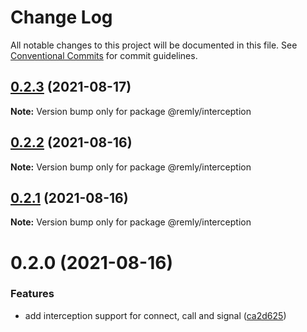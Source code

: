 # Change Log

All notable changes to this project will be documented in this file.
See [Conventional Commits](https://conventionalcommits.org) for commit guidelines.

## [0.2.3](https://gitr.net/mindary/remly/compare/@remly/interception@0.2.2...@remly/interception@0.2.3) (2021-08-17)

**Note:** Version bump only for package @remly/interception





## [0.2.2](https://gitr.net/mindary/remly/compare/@remly/interception@0.2.1...@remly/interception@0.2.2) (2021-08-16)

**Note:** Version bump only for package @remly/interception





## [0.2.1](https://gitr.net/mindary/remly/compare/@remly/interception@0.2.0...@remly/interception@0.2.1) (2021-08-16)

**Note:** Version bump only for package @remly/interception





# 0.2.0 (2021-08-16)


### Features

* add interception support for connect, call and signal ([ca2d625](https://gitr.net/mindary/remly/commits/ca2d625c216f18420c7d5c73ed26296ca9297974))
